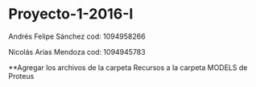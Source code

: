 # Proyecto-1-2016-I
Andrés Felipe Sánchez cod: 1094958266

Nicolás Arias Mendoza cod: 1094945783

**Agregar los archivos de la carpeta Recursos a la carpeta MODELS de Proteus
